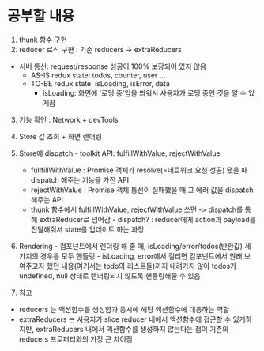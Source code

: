 # 공부할 내용
1. thunk 함수 구현
2. reducer 로직 구현 : 기존 reducers -> extraReducers
  - 서버 통신: request/response 성공이 100% 보장되어 있지 않음
    - AS-IS redux state: todos, counter, user ...
    - TO-BE redux state: isLoading, isError, data
      - isLoading: 화면에 '로딩 중'임을 띄워서 사용자가 로딩 중인 것을 알 수 있게끔
3. 기능 확인 : Network + devTools
4. Store 값 조회 + 화면 렌더링
  1. Store에 dispatch
    - toolkit API: fulfillWithValue, rejectWithValue
      - fullfillWithValue : Promise 객체가 resolve(=네트워크 요청 성공) 됐을 때 dispatch 해주는 기능을 가진 API
      - rejectWithValue : Promise 객체 통신이 실패했을 때 그 에러 값을 dispatch 해주는 API
      - thunk 함수에서 fulfillWithValue, rejectWithValue 쓰면 -> dispatch를 통해 extraReducer로 넘어감
    - dispatch? : reducer에게 action과 payload를 전달해줘서 state를 업데이트 하는 과정
  2. Rendering
    - 컴포넌트에서 렌더링 해 줄 때, isLoading/error/todos(반환값) 세 가지의 경우를 모두 핸들링
    - isLoading, error에서 걸리면 컴포넌트에서 원래 보여주고자 했던 내용(여기서는 todo의 리스트들)까지 내려가지 않아 todos가 undefined, null 상태로 렌더링되지 않도록 핸들링해줄 수 있음

5. 참고
  - reducers 는 액션함수를 생성함과 동시에 해당 액션함수에 대응하는 역할
  - extraReducers 는 사용자가 slice reducer 내에서 액션함수에 접근할 수 있게하지만, extraReducers 내에서 액션함수를 생성하지 않는다는 점이 기존의 reducers 프로퍼티와의 가장 큰 차이점